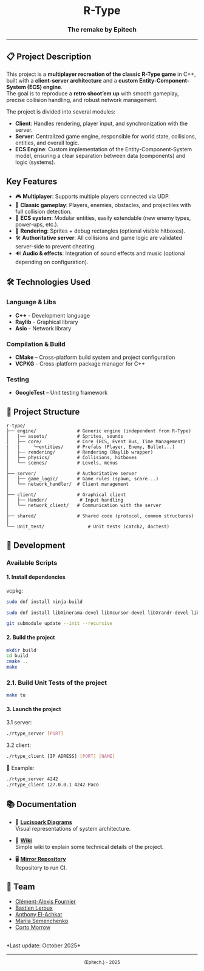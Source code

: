 <div align="center">
    <h1>R-Type</h1>
    <h3>The remake by Epitech</h3>
</div>

---

## 📋 Project Description

This project is a **multiplayer recreation of the classic R-Type game** in C++, built with a **client-server architecture** and a **custom Entity-Component-System (ECS) engine**.  
The goal is to reproduce a **retro shoot’em up** with smooth gameplay, precise collision handling, and robust network management.  

The project is divided into several modules:  
- **Client**: Handles rendering, player input, and synchronization with the server.  
- **Server**: Centralized game engine, responsible for world state, collisions, entities, and overall logic.  
- **ECS Engine**: Custom implementation of the Entity-Component-System model, ensuring a clear separation between data (components) and logic (systems).  

## Key Features  

- 🎮 **Multiplayer**: Supports multiple players connected via UDP.  
- 👾 **Classic gameplay**: Players, enemies, obstacles, and projectiles with full collision detection.  
- 🧩 **ECS system**: Modular entities, easily extendable (new enemy types, power-ups, etc.).  
- 🎨 **Rendering**: Sprites + debug rectangles (optional visible hitboxes).  
- 🛠️ **Authoritative server**: All collisions and game logic are validated server-side to prevent cheating.  
- 🔊 **Audio & effects**: Integration of sound effects and music (optional depending on configuration).  

## 🛠️ Technologies Used

### Language & Libs

* **C++** - Development language
* **Raylib** - Graphical library
* **Asio** - Network library

### Compilation & Build

* **CMake** – Cross-platform build system and project configuration
* **VCPKG** - Cross-platform package manager for C++

### Testing

* **GoogleTest** – Unit testing framework

## 📁 Project Structure

```
r-type/
├── engine/               # Generic engine (independent from R-Type)
│   |── assets/           # Sprites, sounds
│   ├── core/             # Core (ECS, Event Bus, Time Management)
|   |     └─entities/     # Prefabs (Player, Enemy, Bullet...)
│   ├── rendering/        # Rendering (Raylib wrapper)
│   ├── physics/          # Collisions, hitboxes
│   └── scenes/           # Levels, menus
│
├── server/               # Authoritative server
│   ├── game_logic/       # Game rules (spawn, score...)
│   └── network_handler/  # Client management
│
├── client/               # Graphical client
│   ├── Hander/            # Input handling
│   └── network_client/   # Communication with the server
│
├── shared/               # Shared code (protocol, common structures)
│
└── Unit_test/                # Unit tests (catch2, doctest)

```

## 🔧 Development

### Available Scripts

#### 1. Install dependencies
vcpkg:

```bash
sudo dnf install ninja-build

sudo dnf install libXinerama-devel libXcursor-devel libXrandr-devel libXi-devel mesa-libGL-devel pkg-config

git submodule update --init --recursive
```

#### 2. Build the project
```bash
mkdir build
cd build
cmake ..
make
```

### 2.1. Build Unit Tests of the project
``` bash
make tu
```

#### 3. Launch the project
3.1 server:

```bash
./rtype_server [PORT]
```

3.2 client:

```bash
./rtype_client [IP ADRESS] [PORT] [NAME]
```
📝 Example:
```bash
./rtype_server 4242
./rtype_client 127.0.0.1 4242 Paco
```

## 📚 Documentation

- 🧠 **[Lucispark Diagrams](https://lucid.app/lucidchart/4633408f-cba8-48c3-a0b8-c60bfb79cc14/edit?viewport_loc=-582%2C-133%2C3079%2C1520%2C0_0&invitationId=inv_87f07e72-7bc2-49f5-ad85-d82292c0f6f7)**<br>
Visual representations of system architecture.

- 📕 **[Wiki](https://github.com/Anthoche/R-type/wiki)**<br>
Simple wiki to explain some technical details of the project.

- 🖥️ **[Mirror Repository](https://github.com/Anthoche/R-type)**<br>
Repository to run CI.

## 👥 Team

- [Clément-Alexis Fournier](https://github.com/Clement-Alexis)
- [Bastien Leroux](https://github.com/bast0u)
- [Anthony El-Achkar](https://github.com/Anthoche)
- [Mariia Semenchenko](https://github.com/mariiasemenchenko)
- [Corto Morrow](https://github.com/NuggetReckt)

<br>
*Last update: October 2025*

---

<div align="center">
    <sub>{Epitech.} - 2025</sub>
</div>
